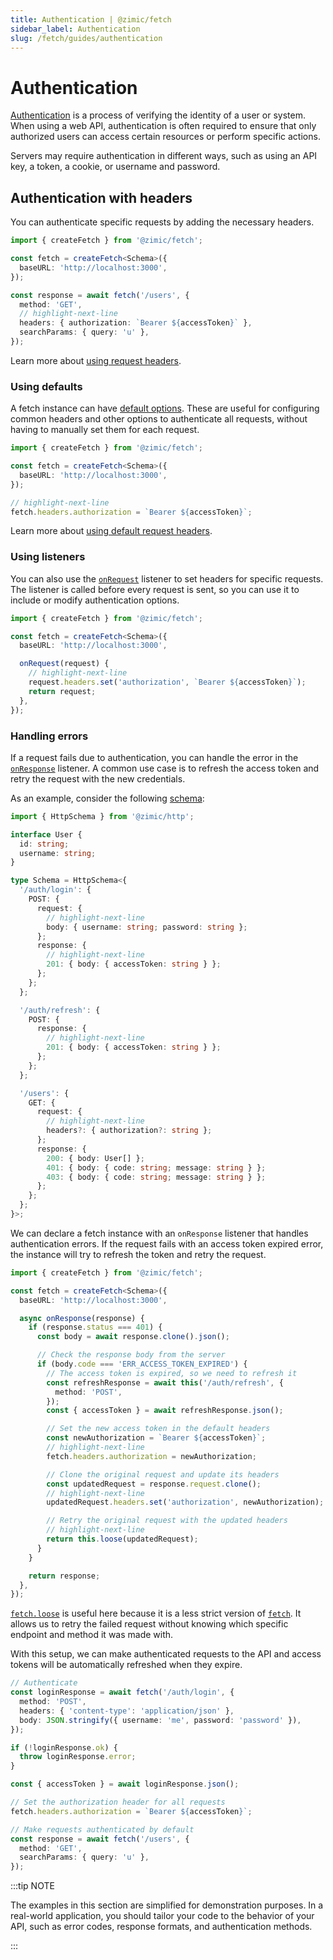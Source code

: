 ```yaml
---
title: Authentication | @zimic/fetch
sidebar_label: Authentication
slug: /fetch/guides/authentication
---
```


# Authentication

[Authentication](https://developer.mozilla.org/docs/Web/HTTP/Guides/Authentication) is a process of verifying the
identity of a user or system. When using a web API, authentication is often required to ensure that only authorized
users can access certain resources or perform specific actions.

Servers may require authentication in different ways, such as using an API key, a token, a cookie, or username and
password.

## Authentication with headers

You can authenticate specific requests by adding the necessary headers.

```ts
import { createFetch } from '@zimic/fetch';

const fetch = createFetch<Schema>({
  baseURL: 'http://localhost:3000',
});

const response = await fetch('/users', {
  method: 'GET',
  // highlight-next-line
  headers: { authorization: `Bearer ${accessToken}` },
  searchParams: { query: 'u' },
});
```

Learn more about [using request headers](/docs/zimic-fetch/guides/1-headers.md#using-request-headers).

### Using defaults

A fetch instance can have [default options](/docs/zimic-fetch/api/2-fetch.md#fetch-defaults). These are useful for
configuring common headers and other options to authenticate all requests, without having to manually set them for each
request.

```ts
import { createFetch } from '@zimic/fetch';

const fetch = createFetch<Schema>({
  baseURL: 'http://localhost:3000',
});

// highlight-next-line
fetch.headers.authorization = `Bearer ${accessToken}`;
```

Learn more about [using default request headers](/docs/zimic-fetch/guides/1-headers.md#using-default-request-headers).

### Using listeners

You can also use the [`onRequest`](/docs/zimic-fetch/api/2-fetch.md#fetchonrequest) listener to set headers for specific
requests. The listener is called before every request is sent, so you can use it to include or modify authentication
options.

```ts
import { createFetch } from '@zimic/fetch';

const fetch = createFetch<Schema>({
  baseURL: 'http://localhost:3000',

  onRequest(request) {
    // highlight-next-line
    request.headers.set('authorization', `Bearer ${accessToken}`);
    return request;
  },
});
```

### Handling errors

If a request fails due to authentication, you can handle the error in the
[`onResponse`](/docs/zimic-fetch/api/2-fetch.md#fetchonresponse) listener. A common use case is to refresh the access
token and retry the request with the new credentials.

As an example, consider the following [schema](/docs/zimic-http/guides/1-schemas.md):

```ts title='schema.ts'
import { HttpSchema } from '@zimic/http';

interface User {
  id: string;
  username: string;
}

type Schema = HttpSchema<{
  '/auth/login': {
    POST: {
      request: {
        // highlight-next-line
        body: { username: string; password: string };
      };
      response: {
        // highlight-next-line
        201: { body: { accessToken: string } };
      };
    };
  };

  '/auth/refresh': {
    POST: {
      response: {
        // highlight-next-line
        201: { body: { accessToken: string } };
      };
    };
  };

  '/users': {
    GET: {
      request: {
        // highlight-next-line
        headers?: { authorization?: string };
      };
      response: {
        200: { body: User[] };
        401: { body: { code: string; message: string } };
        403: { body: { code: string; message: string } };
      };
    };
  };
}>;
```

We can declare a fetch instance with an `onResponse` listener that handles authentication errors. If the request fails
with an access token expired error, the instance will try to refresh the token and retry the request.

```ts
import { createFetch } from '@zimic/fetch';

const fetch = createFetch<Schema>({
  baseURL: 'http://localhost:3000',

  async onResponse(response) {
    if (response.status === 401) {
      const body = await response.clone().json();

      // Check the response body from the server
      if (body.code === 'ERR_ACCESS_TOKEN_EXPIRED') {
        // The access token is expired, so we need to refresh it
        const refreshResponse = await this('/auth/refresh', {
          method: 'POST',
        });
        const { accessToken } = await refreshResponse.json();

        // Set the new access token in the default headers
        const newAuthorization = `Bearer ${accessToken}`;
        // highlight-next-line
        fetch.headers.authorization = newAuthorization;

        // Clone the original request and update its headers
        const updatedRequest = response.request.clone();
        // highlight-next-line
        updatedRequest.headers.set('authorization', newAuthorization);

        // Retry the original request with the updated headers
        // highlight-next-line
        return this.loose(updatedRequest);
      }
    }

    return response;
  },
});
```

[`fetch.loose`](/docs/zimic-fetch/api/2-fetch.md#fetchloose) is useful here because it is a less strict version of
[`fetch`](/docs/zimic-fetch/api/2-fetch.md). It allows us to retry the failed request without knowing which specific
endpoint and method it was made with.

With this setup, we can make authenticated requests to the API and access tokens will be automatically refreshed when
they expire.

```ts
// Authenticate
const loginResponse = await fetch('/auth/login', {
  method: 'POST',
  headers: { 'content-type': 'application/json' },
  body: JSON.stringify({ username: 'me', password: 'password' }),
});

if (!loginResponse.ok) {
  throw loginResponse.error;
}

const { accessToken } = await loginResponse.json();

// Set the authorization header for all requests
fetch.headers.authorization = `Bearer ${accessToken}`;

// Make requests authenticated by default
const response = await fetch('/users', {
  method: 'GET',
  searchParams: { query: 'u' },
});
```

:::tip NOTE

The examples in this section are simplified for demonstration purposes. In a real-world application, you should tailor
your code to the behavior of your API, such as error codes, response formats, and authentication methods.

:::
